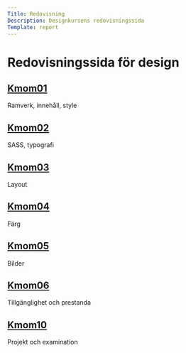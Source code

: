 ```yaml
---
Title: Redovisning
Description: Designkursens redovisningssida
Template: report
---
```


Redovisningssida för design
==================

<div class="kmom-box">
    <div class="head-box">
        <a href="report/kmom01"><h2>Kmom01</h2></a> 
    </div>
    <p> Ramverk, innehåll, style</p>
</div>

<div class="kmom-box">
    <div class="head-box">
    <a href="report/kmom02"><h2>Kmom02</h2></a>
    </div>
    <p>SASS, typografi</p>
</div>

<div class="kmom-box">
    <div class="head-box">
    <a href="report/kmom03"><h2>Kmom03</h2></a>
    </div>
    <p>Layout</p>
</div>

<div class="kmom-box">
    <div class="head-box">
    <a href="report/kmom04"><h2>Kmom04</h2></a>
    </div>
    <p>Färg</p>
</div>

<div class="kmom-box">
    <div class="head-box">
    <a href="report/kmom05"><h2>Kmom05</h2></a>
    </div>
    <p>Bilder</p>
</div>

<div class="kmom-box">
    <div class="head-box">
    <a href="report/kmom06"><h2>Kmom06</h2></a>
    </div>
    <p>Tillgänglighet och prestanda</p>
</div>

<div class="kmom-box project">
    <div class="head-box">
    <a href="report/kmom10"><h2>Kmom10</h2></a>
    </div>
    <p>Projekt och examination</p>
</div>

<!-- * [kmom01](report/kmom01)
* [kmom02](report/kmom02)
* [kmom03](report/kmom03)
* [kmom04](report/kmom04)
* [kmom05](report/kmom05)
* [kmom06](report/kmom06)
* [kmom10](report/kmom10) -->
